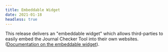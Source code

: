 ```yaml
---
title: Embeddable Widget
date: 2021-01-18
headless: true
---
```


This release delivers an "embeddable widget" which allows third-parties to easily embed the Journal Checker Tool into their own websites. ([Documentation on the embeddable widget](/widget/)).